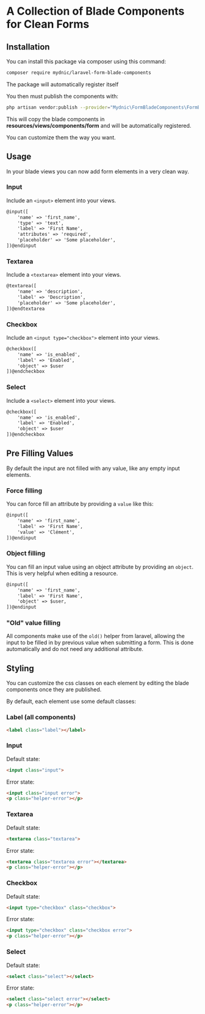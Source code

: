# A Collection of Blade Components for Clean Forms

## Installation

You can install this package via composer using this command:

```bash
composer require mydnic/laravel-form-blade-components
```

The package will automatically register itself

You then must publish the components with:

```bash
php artisan vendor:publish --provider="Mydnic\FormBladeComponents\FormBladeComponentsServiceProvider" --tag="blade-components"
```

This will copy the blade components in **resources/views/components/form** and will be automatically registered.

You can customize them the way you want.

## Usage

In your blade views you can now add form elements in a very clean way.

### Input

Include an `<input>` element into your views.

```html
@input([
    'name' => 'first_name',
    'type' => 'text',
    'label' => 'First Name',
    'attributes' => 'required',
    'placeholder' => 'Some placeholder',
])@endinput
```

### Textarea

Include a `<textarea>` element into your views.

```html
@textarea([
    'name' => 'description',
    'label' => 'Description',
    'placeholder' => 'Some placeholder',
])@endtextarea
```

### Checkbox

Include an `<input type="checkbox">` element into your views.

```html
@checkbox([
    'name' => 'is_enabled',
    'label' => 'Enabled',
    'object' => $user
])@endcheckbox
```

### Select

Include a `<select>` element into your views.

```html
@checkbox([
    'name' => 'is_enabled',
    'label' => 'Enabled',
    'object' => $user
])@endcheckbox
```

## Pre Filling Values

By default the input are not filled with any value, like any empty input elements.

### Force filling

You can force fill an attribute by providing a `value` like this:

```html
@input([
    'name' => 'first_name',
    'label' => 'First Name',
    'value' => 'Clément',
])@endinput
```

### Object filling

You can fill an input value using an object attribute by providing an `object`. This is very helpful when editing a resource.

```html
@input([
    'name' => 'first_name',
    'label' => 'First Name',
    'object' => $user,
])@endinput
```

### "Old" value filling

All components make use of the `old()` helper from laravel, allowing the input to be filled in by previous value when submitting a form. This is done automatically and do not need any additional attribute.

## Styling

You can customize the css classes on each element by editing the blade components once they are published.

By default, each element use some default classes:

### Label (all components)

```html
<label class="label"></label>
```

### Input

Default state:

```html
<input class="input">
```

Error state:

```html
<input class="input error">
<p class="helper-error"></p>
```

### Textarea

Default state:

```html
<textarea class="textarea">
```

Error state:

```html
<textarea class="textarea error"></textarea>
<p class="helper-error"></p>
```

### Checkbox

Default state:

```html
<input type="checkbox" class="checkbox">
```

Error state:

```html
<input type="checkbox" class="checkbox error">
<p class="helper-error"></p>
```

### Select

Default state:

```html
<select class="select"></select>
```

Error state:

```html
<select class="select error"></select>
<p class="helper-error"></p>
```

